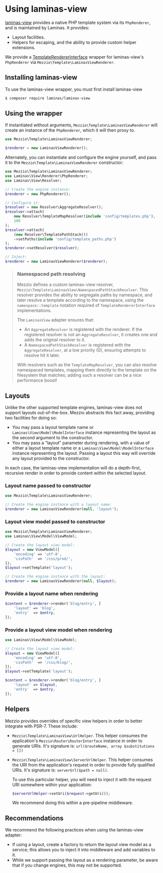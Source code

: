 # Using laminas-view

[laminas-view](https://github.com/laminas/laminas-view) provides a native PHP
template system via its `PhpRenderer`, and is maintained by Laminas. It
provides:

- Layout facilities.
- Helpers for escaping, and the ability to provide custom helper extensions.

We provide a [TemplateRendererInterface](interface.md) wrapper for laminas-view's
`PhpRenderer` via `Mezzio\Template\LaminasViewRenderer`.

## Installing laminas-view

To use the laminas-view wrapper, you must first install laminas-view

```bash
$ composer require laminas/laminas-view
```

## Using the wrapper

If instantiated without arguments, `Mezzio\Template\LaminasViewRenderer` will create
an instance of the `PhpRenderer`, which it will then proxy to.

```php
use Mezzio\Template\LaminasViewRenderer;

$renderer = new LaminasViewRenderer();
```

Alternately, you can instantiate and configure the engine yourself, and pass it
to the `Mezzio\Template\LaminasViewRenderer` constructor:

```php
use Mezzio\Template\LaminasViewRenderer;
use Laminas\View\Renderer\PhpRenderer;
use Laminas\View\Resolver;

// Create the engine instance:
$renderer = new PhpRenderer();

// Configure it:
$resolver = new Resolver\AggregateResolver();
$resolver->attach(
    new Resolver\TemplateMapResolver(include 'config/templates.php'),
    100
);
$resolver->attach(
    (new Resolver\TemplatePathStack())
    ->setPaths(include 'config/template_paths.php')
);
$renderer->setResolver($resolver);

// Inject:
$renderer = new LaminasViewRenderer($renderer);
```

> ### Namespaced path resolving
>
> Mezzio defines a custom laminas-view resolver,
> `Mezzio\Template\LaminasView\NamespacedPathStackResolver`. This resolver
> provides the ability to segregate paths by namespace, and later resolve a
> template according to the namespace, using the `namespace::template` notation
> required of `TemplateRendererInterface` implementations.
>
> The `LaminasView` adapter ensures that:
>
> - An `AggregateResolver` is registered with the renderer. If the registered
>   resolver is not an `AggregateResolver`, it creates one and adds the original
>   resolver to it.
> - A `NamespacedPathStackResolver` is registered with the `AggregateResolver`, at
>   a low priority (0), ensuring attempts to resolve hit it later.
> 
> With resolvers such as the `TemplateMapResolver`, you can also resolve
> namespaced templates, mapping them directly to the template on the filesystem
> that matches; adding such a resolver can be a nice performance boost!

## Layouts

Unlike the other supported template engines, laminas-view does not support layouts
out-of-the-box. Mezzio abstracts this fact away, providing two facilities
for doing so:

- You may pass a layout template name or `Laminas\View\Model\ModelInterface`
  instance representing the layout as the second argument to the constructor.
- You may pass a "layout" parameter during rendering, with a value of either a
  layout template name or a `Laminas\View\Model\ModelInterface`
  instance representing the layout. Passing a layout this way will override any
  layout provided to the constructor.

In each case, the laminas-view implementation will do a depth-first, recursive
render in order to provide content within the selected layout.

### Layout name passed to constructor

```php
use Mezzio\Template\LaminasViewRenderer;

// Create the engine instance with a layout name:
$renderer = new LaminasViewRenderer(null, 'layout');
```

### Layout view model passed to constructor

```php
use Mezzio\Template\LaminasViewRenderer;
use Laminas\View\Model\ViewModel;

// Create the layout view model:
$layout = new ViewModel([
    'encoding' => 'utf-8',
    'cssPath'  => '/css/prod/',
]);
$layout->setTemplate('layout');

// Create the engine instance with the layout:
$renderer = new LaminasViewRenderer(null, $layout);
```

### Provide a layout name when rendering

```php
$content = $renderer->render('blog/entry', [
    'layout' => 'blog',
    'entry'  => $entry,
]);
```

### Provide a layout view model when rendering

```php
use Laminas\View\Model\ViewModel;

// Create the layout view model:
$layout = new ViewModel([
    'encoding' => 'utf-8',
    'cssPath'  => '/css/blog/',
]);
$layout->setTemplate('layout');

$content = $renderer->render('blog/entry', [
    'layout' => $layout,
    'entry'  => $entry,
]);
```

## Helpers

Mezzio provides overrides of specific view helpers in order to better
integrate with PSR-7. These include:

- `Mezzio\Template\LaminasView\UrlHelper`. This helper consumes the
  application's `Mezzio\Router\RouterInterface` instance in order
  to generate URIs. It's signature is:
  `url($routeName, array $substitutions = [])`
- `Mezzio\Template\LaminasView\ServerUrlHelper`. This helper consumes the
  URI from the application's request in order to provide fully qualified URIs.
  It's signature is: `serverUrl($path = null)`.

  To use this particular helper, you will need to inject it with the request URI
  somewhere within your application:

  ```php
  $serverUrlHelper->setUri($request->getUri());
  ```

  We recommend doing this within a pre-pipeline middleware.

## Recommendations

We recommend the following practices when using the laminas-view adapter:

- If using a layout, create a factory to return the layout view model as a
  service; this allows you to inject it into middleware and add variables to it.
- While we support passing the layout as a rendering parameter, be aware that if
  you change engines, this may not be supported.
